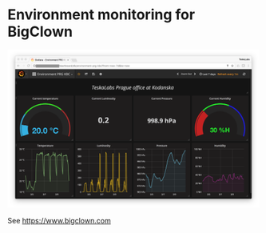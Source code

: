# Environment monitoring for BigClown

![Screenshot from Grafana](./misc/example.png?raw=true)

See https://www.bigclown.com

